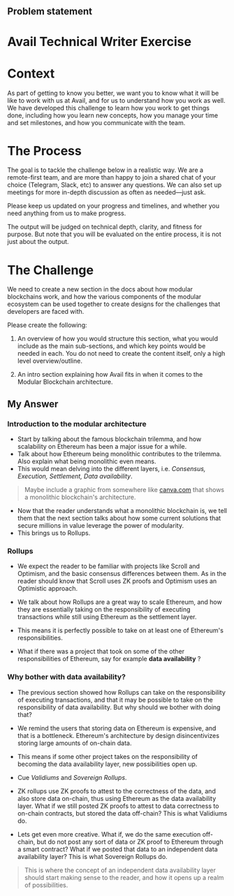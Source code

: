## Problem statement

# **Avail Technical Writer Exercise**

# **Context**

As part of getting to know you better, we want you to know what it will be like to work with us at Avail, and for us to understand how you work as well. We have developed this challenge to learn how you work to get things done, including how you learn new concepts, how you manage your time and set milestones, and how you communicate with the team.

# **The Process**

The goal is to tackle the challenge below in a realistic way. We are a remote-first team, and are more than happy to join a shared chat of your choice (Telegram, Slack, etc) to answer any questions. We can also set up meetings for more in-depth discussion as often as needed—just ask.

Please keep us updated on your progress and timelines, and whether you need anything from us to make progress.

The output will be judged on technical depth, clarity, and fitness for purpose. But note that you will be evaluated on the entire process, it is not just about the output.

# **The Challenge**

We need to create a new section in the docs about how modular blockchains work, and how the various components of the modular ecosystem can be used together to create designs for the challenges that developers are faced with.

Please create the following:

1. An overview of how you would structure this section, what you would include as the main sub-sections, and which key points would be needed in each. You do not need to create the content itself, only a high level overview/outline.

2. An intro section explaining how Avail fits in when it comes to the Modular Blockchain architecture.

## My Answer

### Introduction to the modular architecture

- Start by talking about the famous blockchain trilemma, and how scalability on Ethereum has been a major issue for a while.
- Talk about how Ethereum being monolithic contributes to the trilemma. Also explain what being monolithic even means.
- This would mean delving into the different layers, i.e. *Consensus, Execution, Settlement, Data availability*.

> Maybe include a graphic from somewhere like [canva.com](www.canva.com) that shows a monolithic blockchain's architecture.

- Now that the reader understands what a monolithic blockchain is, we tell them that the next section talks about how some current solutions that secure millions in value leverage the power of modularity.
- This brings us to Rollups.

### Rollups

- We expect the reader to be familiar with projects like Scroll and Optimism, and the basic consensus differences between them. As in the reader should know that Scroll uses ZK proofs and Optimism uses an Optimistic approach.
- We talk about how Rollups are a great way to scale Ethereum, and how they are essentially taking on the responsibility of executing transactions while still using Ethereum as the settlement layer.
- This means it is perfectly possible to take on at least one of Ethereum's responsibilities.

- What if there was a project that took on some of the other responsibilities of Ethereum, say for example **data availability** ?

### Why bother with data availability?

- The previous section showed how Rollups can take on the responsibility of executing transactions, and that it may be possible to take on the responsibility of data availability. But why should we bother with doing that?
- We remind the users that storing data on Ethereum is expensive, and that is a bottleneck. Ethereum's architecture by design disincentivizes storing large amounts of on-chain data.
- This means if some other project takes on the responsibility of becoming the data availability layer, new possibilities open up.

- Cue *Validiums* and *Sovereign Rollups*.

- ZK rollups use ZK proofs to attest to the correctness of the data, and also store data on-chain, thus using Ethereum as the data availability layer. What if we still posted ZK proofs to attest to data correctness to on-chain contracts, but stored the data off-chain? This is what Validiums do.

- Lets get even more creative. What if, we do the same execution off-chain, but do not post any sort of data or ZK proof to Ethereum through a smart contract? What if we posted that data to an independent data availability layer? This is what Sovereign Rollups do.

> This is where the concept of an independent data availability layer should start making sense to the reader, and how it opens up a realm of possibilities.
